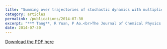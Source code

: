 ```yaml
---
title: "Summing over trajectories of stochastic dynamics with multiplicative noise"
category: articles
permalink: /publications/2014-07-30
excerpt: "**Y Tang**, R Yuan, P Ao.<br>The Journal of Chemical Physics 141, 044125 (2014)"
date: 2014-07-30
---
```


[Download the PDF here](https://github.com/jamestang23/jamestang23.github.io/blob/master/10.pdf)


